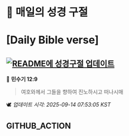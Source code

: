 # 🙏 매일의 성경 구절
# [Daily Bible verse]
## [![README에 성경구절 업데이트](https://github.com/DONGSUKA/first_test/actions/workflows/update-readme-bible.yml/badge.svg)](https://github.com/DONGSUKA/first_test/actions/workflows/update-readme-bible.yml)
<!-- START_BIBLE_VERSE -->
📖 **민수기 12:9**
> 여호와께서 그들을 향하여 진노하시고 떠나시매

🕊️ _업데이트 시각: 2025-09-14 07:53:05 KST_
  <!-- END_BIBLE_VERSE -->
## GITHUB_ACTION

